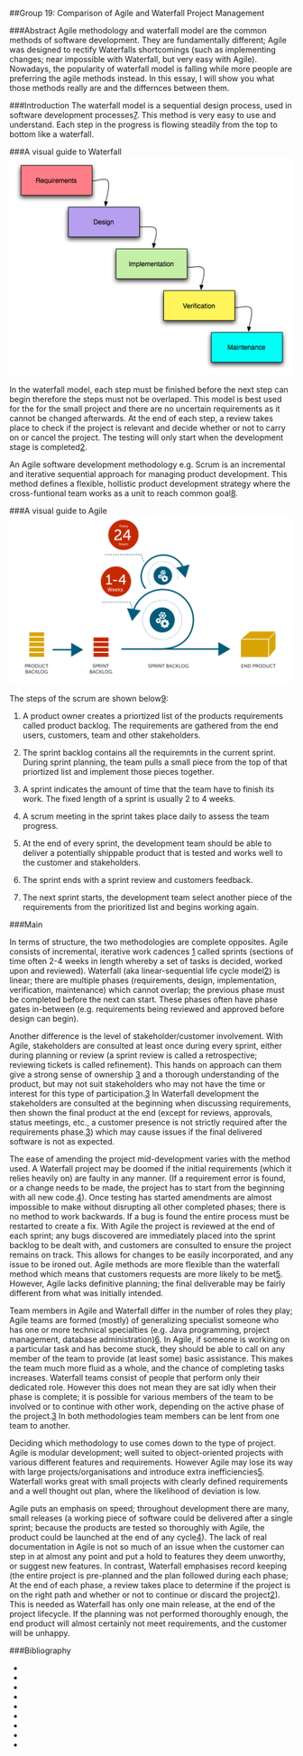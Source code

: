 ##Group 19: Comparison of Agile and Waterfall Project Management


###Abstract
Agile methodology and waterfall model are the common methods of software development. They are fundamentally different; Agile was designed to rectify Waterfalls shortcomings (such as implementing changes; near impossible with Waterfall, but very easy with Agile). Nowadays, the popularity of waterfall model is falling while more people are preferring the agile methods instead. In this essay, I will show you what those methods really are and the differnces between them.





###Introduction
The waterfall model is a sequential design process, used in software development processes[7]. This method is very easy to use and understand. Each step in the progress is flowing steadily from the top to bottom like a waterfall.

###A visual guide to Waterfall
![Waterfall development](EssayImages/Waterfall.png)

In the waterfall model, each step must be finished before the next step can begin therefore the steps must not be overlaped. This model is best used for the for the small project and there are no uncertain requirements as it cannot be changed afterwards. At the end of each step, a review takes place to check if the project is relevant and decide whether or not to carry on or cancel the project. The testing will only start when the development stage is completed[2].





An Agile software development methodology e.g. Scrum is an incremental and iterative sequential approach for managing product development. This method defines a flexible, hollistic product development strategy where the cross-funtional team works as a unit to reach common goal[8].

###A visual guide to Agile
![Agile development](EssayImages/Agile.png)


The steps of the scrum are shown below[9]:


1.  A product owner creates a priortized list of the products requirements called product backlog. The requirements are gathered from the end users, customers, team and other stakeholders.

2.  The sprint backlog contains all the requiremnts in the current sprint. During sprint planning, the team pulls a small piece from the top of that priortized list and implement those pieces together.

3.  A sprint indicates the amount of time that the team have to finish its work. The fixed length of a sprint is usually 2 to 4 weeks. 

4.  A scrum meeting in the sprint takes place daily to assess the team progress.

5.  At the end of every sprint, the development team should be able to deliver a potentially shippable product that is tested and works well to the customer and stakeholders.
  
6.  The sprint ends with a sprint review and customers feedback.
  
7.  The next sprint starts, the development team select another piece of the requirements from the prioritized list and begins working again.


###Main

In terms of structure, the two methodologies are complete opposites. Agile consists of incremental, iterative work cadences [1] called sprints (sections of time often 2-4 weeks in length whereby a set of tasks is decided, worked upon and reviewed). Waterfall (aka linear-sequential life cycle model[2]) is linear; there are multiple phases (requirements, design, implementation, verification, maintenance) which cannot overlap; the previous phase must be completed before the next can start. These phases often have phase gates in-between (e.g. requirements being reviewed and approved before design can begin).

Another difference is the level of stakeholder/customer involvement.  With Agile, stakeholders are consulted at least once during every sprint, either during planning or review (a sprint review is called a retrospective; reviewing tickets is called refinement). This hands on approach can them give a strong sense of ownership [3] and a thorough understanding of the product, but may not suit stakeholders who may not have the time or interest for this type of participation.[3] In Waterfall development the stakeholders are consulted at the beginning when discussing requirements, then shown the final product at the end (except for reviews, approvals, status meetings, etc., a customer presence is not strictly required after the requirements phase.[3]) which may cause issues if the final delivered software is not as expected.

The ease of amending the project mid-development varies with the method used. A Waterfall project may be doomed if the initial requirements (which it relies heavily on) are faulty in any manner. (If a requirement error is found, or a change needs to be made, the project has to start from the beginning with all new code.[4]). Once testing has started amendments are almost impossible to make without disrupting all other completed phases; there is no method to work backwards. If a bug is found the entire process must be restarted to create a fix. With Agile the project is reviewed at the end of each sprint; any bugs discovered are immediately placed into the sprint backlog to be dealt with, and customers are consulted to ensure the project remains on track. This allows for changes to be easily incorporated, and any issue to be ironed out. Agile methods are more flexible than the waterfall method which means that customers requests are more likely to be met[5]. However, Agile lacks definitive planning; the final deliverable may be fairly different from what was initially intended.

Team members in Agile and Waterfall differ in the number of roles they play; Agile teams are formed (mostly) of generalizing specialist someone who has one or more technical specialties (e.g. Java programming, project management, database administration)[6]. In Agile, if someone is working on a particular task and has become stuck, they should be able to call on any member of the team to provide (at least some) basic assistance. This makes the team much more fluid as a whole, and the chance of completing tasks increases. Waterfall teams consist of people that perform only their dedicated role. However this does not mean they are sat idly when their phase is complete; it is possible for various members of the team to be involved or to continue with other work, depending on the active phase of the project.[3] In both methodologies team members can be lent from one team to another.

Deciding which methodology to use comes down to the type of project. Agile is modular development; well suited to object-oriented projects with various different features and requirements. However Agile may lose its way with large projects/organisations and introduce extra inefficiencies[5]. Waterfall works great with small projects with clearly defined requirements and a well thought out plan, where the likelihood of deviation is low.

Agile puts an emphasis on speed; throughout development there are many, small releases (a working piece of software could be delivered after a single sprint; because the products are tested so thoroughly with Agile, the product could be launched at the end of any cycle[4]). The lack of real documentation in Agile is not so much of an issue when the customer can step in at almost any point and put a hold to features they deem unworthy, or suggest new features. In contrast, Waterfall emphasises record keeping (the entire project is pre-planned and the plan followed during each phase; At the end of each phase, a review takes place to determine if the project is on the right path and whether or not to continue or discard the project[2]). This is needed as Waterfall has only one main release, at the end of the project lifecycle. If the planning was not performed thoroughly enough, the end product will almost certainly not meet requirements, and the customer will be unhappy.


###Bibliography

* [1]: http://agilemethodology.org/  
 
* [2]: http://istqbexamcertification.com/what-is-waterfall-model-advantages-disadvantages-and-when-to-use-it/
 
* [3]: http://www.seguetech.com/blog/2013/07/05/waterfall-vs-agile-right-development-methodology
 
* [4]: http://www.base36.com/2012/12/agile-waterfall-methodologies-a-side-by-side-comparison/
 
* [5]: http://manifesto.co.uk/agile-vs-waterfall-comparing-project-management-methodologies/

* [6]: http://www.ambysoft.com/essays/agileRoles.html 

* [7]: https://en.wikipedia.org/wiki/Waterfall_model


* [8]: https://en.wikipedia.org/wiki/Scrum_(software_development)

* [9]: http://istqbexamcertification.com/what-are-agile-software-development-approaches-scrum-kanban-xp-explained/#more-1740

